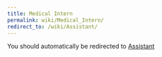 ```yaml
---
title: Medical Intern
permalink: wiki/Medical_Intern/
redirect_to: /wiki/Assistant/
---
```


You should automatically be redirected to [Assistant](/wiki/Assistant/)
